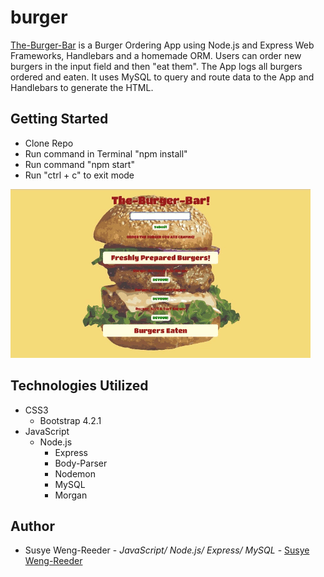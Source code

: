 # burger

[The-Burger-Bar](https://hidden-hollows-63563.herokuapp.com/) is a Burger Ordering App using Node.js and Express Web Frameworks, Handlebars and a homemade ORM. Users can order new burgers in the input field and then "eat them". The App logs all burgers ordered and eaten. It uses MySQL to query and route data to the App and Handlebars to generate the HTML. 
 


## Getting Started

- Clone Repo
- Run command in Terminal "npm install"
- Run command "npm start"
- Run "ctrl + c" to exit mode


![burger](public/assets/images/burgerBar.gif "server.js")



## Technologies Utilized

- CSS3
    - Bootstrap 4.2.1
- JavaScript
    - Node.js
        - Express
        - Body-Parser
        - Nodemon
        - MySQL
        - Morgan
       

## Author

- Susye Weng-Reeder - *JavaScript/ Node.js/ Express/ MySQL* - [Susye Weng-Reeder](https://eveasian88.github.io/Professional-Portfolio/ "Susye's Portfolio")
